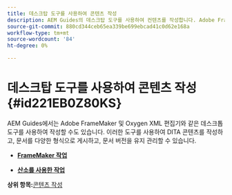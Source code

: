 ```yaml
---
title: 데스크탑 도구를 사용하여 콘텐츠 작성
description: AEM Guides의 데스크탑 도구를 사용하여 컨텐츠를 작성합니다. Adobe FrameMaker 및 Oxygen XML Editor를 사용하여 DITA 콘텐츠를 작성 및 게시하는 방법에 대해 알아봅니다.
source-git-commit: 880cd344ceb65ea339be699ebcad41c0d62e168a
workflow-type: tm+mt
source-wordcount: '84'
ht-degree: 0%

---
```


# 데스크탑 도구를 사용하여 콘텐츠 작성 {#id221EB0Z80KS}

AEM Guides에서는 Adobe FrameMaker 및 Oxygen XML 편집기와 같은 데스크톱 도구를 사용하여 작성할 수도 있습니다. 이러한 도구를 사용하여 DITA 콘텐츠를 작성하고, 문서를 다양한 형식으로 게시하고, 문서 버전을 유지 관리할 수 있습니다.

- **[FrameMaker 작업](author-desktop-framemaker.md)**

- **[산소를 사용한 작업](author-desktop-oxygen.md)**


**상위 항목:**[&#x200B;콘텐츠 작성](authoring-content.md)
